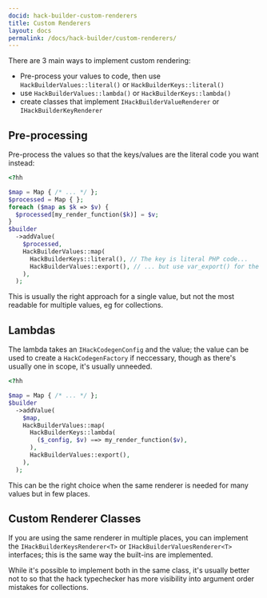 ```yaml
---
docid: hack-builder-custom-renderers
title: Custom Renderers
layout: docs
permalink: /docs/hack-builder/custom-renderers/
---
```


There are 3 main ways to implement custom rendering:

 - Pre-process your values to code, then use `HackBuilderValues::literal()` or 
   `HackBuilderKeys::literal()`
 - use `HackBuilderValues::lambda()` or `HackBuilderKeys::lambda()`
 - create classes that implement `IHackBuilderValueRenderer` or
   `IHackBuilderKeyRenderer`

Pre-processing
--------------

Pre-process the values so that the keys/values are the literal code you want
instead:

``` php
<?hh

$map = Map { /* ... */ };
$processed = Map { };
foreach ($map as $k => $v) {
  $processed[my_render_function($k)] = $v;
}
$builder
  ->addValue(
    $processed,
    HackBuilderValues::map(
      HackBuilderKeys::literal(), // The key is literal PHP code...
      HackBuilderValues::export(), // ... but use var_export() for the values
    ),
  );
```

This is usually the right approach for a single value, but not the most readable
for multiple values, eg for collections.

Lambdas
-------

The lambda takes an `IHackCodegenConfig` and the value; the value can be used
to create a `HackCodegenFactory` if neccessary, though as there's usually one
in scope, it's usually unneeded.

``` php
<?hh

$map = Map { /* ... */ };
$builder
  ->addValue(
    $map,
    HackBuilderValues::map(
      HackBuilderKeys::lambda(
        ($_config, $v) ==> my_render_function($v),
      ),
      HackBuilderValues::export(),
    ),
  );
```

This can be the right choice when the same renderer is needed for many values but
in few places.

Custom Renderer Classes
-----------------------

If you are using the same renderer in multiple places, you can implement the
`IHackBuilderKeysRenderer<T>` or `IHackBuilderValuesRenderer<T>` interfaces;
this is the same way the built-ins are implemented.

While it's possible to implement both in the same class, it's usually better
not to so that the hack typechecker has more visibility into argument order
mistakes for collections.
